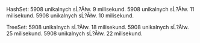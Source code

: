 HashSet:
5908 unikalnych sĹ?Ăłw. 9 milisekund.
5908 unikalnych sĹ?Ăłw. 11 milisekund.
5908 unikalnych sĹ?Ăłw. 10 milisekund.


TreeSet:
5908 unikalnych sĹ?Ăłw. 18 milisekund.
5908 unikalnych sĹ?Ăłw. 25 milisekund.
5908 unikalnych sĹ?Ăłw. 22 milisekund.
